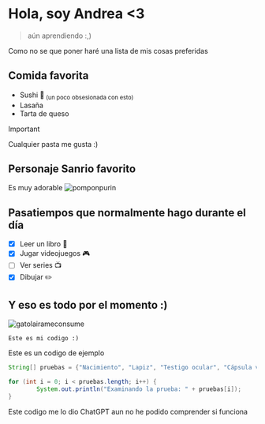 # **Hola, soy Andrea <3**
> aún aprendiendo :,)

Como no se que poner haré una lista de mis cosas preferidas

## Comida favorita
- Sushi 🍣<sub> (un poco obsesionada con esto)</sub>
- Lasaña 
- Tarta de queso
>[!Important]
> Cualquier pasta me gusta :)
## Personaje Sanrio favorito
Es muy adorable
![pomponpurin](https://i.pinimg.com/736x/07/8c/5d/078c5d1e307d741a5a7bfc66a9964897.jpg)
## Pasatiempos que normalmente hago durante el día
- [x] Leer un libro 📖
- [x] Jugar videojuegos 🎮
- [ ] Ver series 📺
- [x] Dibujar ✏️
## Y eso es todo por el momento :)
![gatolairameconsume](https://media.tenor.com/GTCSlk5h3NsAAAAj/motion-cat-transparent.gif)

```
Este es mi codigo :)
```

Este es un codigo de ejemplo

```java
String[] pruebas = {"Nacimiento", "Lapiz", "Testigo ocular", "Cápsula vacía"};

for (int i = 0; i < pruebas.length; i++) {
        System.out.println("Examinando la prueba: " + pruebas[i]);
}

```
Este codigo me lo dio ChatGPT aun no he podido comprender si funciona